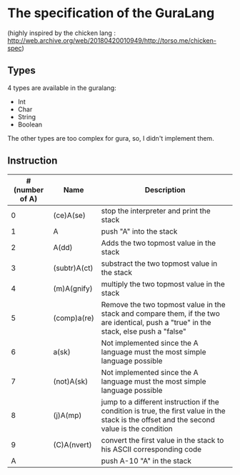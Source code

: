 # The specification of the GuraLang
(highly inspired by the chicken lang : http://web.archive.org/web/20180420010949/http://torso.me/chicken-spec)
## Types
4 types are available in the guralang:
*   Int
*   Char
*   String
*   Boolean

The other types are too complex for gura, so, I didn't implement them.

## Instruction

| # (number of A) | Name  | Description
|---|---|---|
| 0 | (ce)A(se)  | stop the interpreter and print the stack  |
| 1  | A  | push "A" into the stack |
| 2  | A(dd)  | Adds the two topmost value in the stack  |
| 3 | (subtr)A(ct) | substract the two topmost value in the stack |
| 4 | (m)A(gnify) | multiply the two topmost value in the stack |
| 5 | (comp)a(re) | Remove the two topmost value in the stack and compare them, if the two are identical, push a "true" in the stack, else push a "false"
| 6 | a(sk) | Not implemented since the A language must the most simple language possible
| 7 | (not)A(sk) | Not implemented since the A language must the most simple language possible
| 8 | (j)A(mp) | jump to a different instruction if the condition is true, the first value in the stack is the offset and the second value is the condition
| 9 | (C)A(nvert) | convert the first value in the stack to his ASCII corresponding code
| A |  | push A-10 "A" in the stack